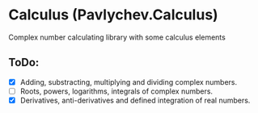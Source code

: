 # Calculus (Pavlychev.Calculus)
Complex number calculating library with some calculus elements

## ToDo:
- [X] Adding, substracting, multiplying and dividing complex numbers.
- [ ] Roots, powers, logarithms, integrals of complex numbers.
- [X] Derivatives, anti-derivatives and defined integration of real numbers.
